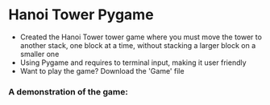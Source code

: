# Hanoi Tower Pygame
- Created the Hanoi Tower tower game where you must move the tower to another stack, one block at a time, without stacking a larger block on a smaller one
- Using Pygame and requires to terminal input, making it user friendly
- Want to play the game? Download the 'Game' file 

### A demonstration of the game: 
